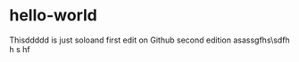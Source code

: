 # hello-world

Thisddddd is just soloand first edit on Github
second edition
asassgfhs\sdfh\
h
s
hf
